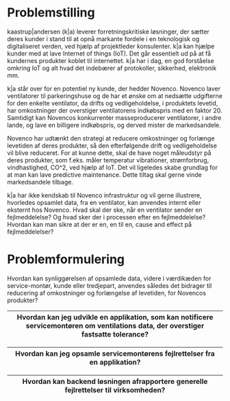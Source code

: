 <a name="top"></a>
# Problemstilling

kaastrup|andersen (k|a) leverer forretningskritiske løsninger, der sætter deres kunder i stand til at opnå markante fordele i en teknologisk og digitaliseret verden, ved hjælp af projektleder konsulenter.
k|a kan hjælpe kunder med at lave Internet of things (IoT). Det går essentielt  ud på at få kundernes produkter koblet til internettet. k|a har i dag, en god forståelse omkring IoT og alt hvad det indebærer af protokoller, sikkerhed, elektronik mm. 

k|a står over for en potentiel ny kunde, der hedder Novenco. Novenco laver ventilatorer til parkeringshuse og de har et ønske om at nedsætte udgifterne for den enkelte ventilator, da drifts og vedligeholdelse, i produktets levetid, har omkostninger der overstiger ventilatorens indkøbspris med en faktor 20. Samtidigt kan Novencos konkurrenter masseproducerer ventilatorer, i andre lande, og lave en billigere indkøbspris, og derved mister de markedsandele.

Novenco har udtænkt den strategi at reducere omkostninger og forlænge levetiden af deres produkter, så den efterfølgende drift og vedligeholdelse vil blive reduceret. For at kunne dette, skal de have noget måleudstyr på deres produkter, som f.eks. måler temperatur vibrationer, strømforbrug, vindhastighed, CO^2, ved hjælp af IoT. Det vil ligeledes skabe grundlag for at man kan lave predictive maintenance. Dette tiltag skal gerne vinde markedsandele tilbage.

k|a har ikke kendskab til Novenco infrastruktur og vil gerne illustrere, hvorledes opsamlet data, fra en ventilator, kan anvendes internt eller eksternt hos Novenco. Hvad skal der ske, når en ventilator sender en fejlmeddelelse? Og hvad sker der i processen efter en fejlmeddelelse? Hvordan kan man sikre at der er en, en til en, cause and effect på fejlmeddelelser? 

# Problemformulering

Hvordan kan synliggørelsen af opsamlede data, videre i værdikæden for service-montør, kunde eller tredjepart, anvendes således det bidrager til reducering af omkostninger og forlængelse af levetiden, for Novencos produkter?


| Hvordan kan jeg udvikle en applikation, som kan notificere servicemontøren om ventilations data, der overstiger fastsatte tolerance? |
|:-:|

| Hvordan kan jeg opsamle servicemontørens fejlrettelser fra en applikation? |
|:-:|

| Hvordan kan backend løsningen afrapportere generelle fejlrettelser til virksomheden? |
|:-:|
